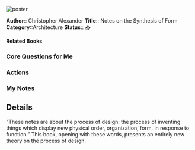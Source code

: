 ![poster](http://books.google.com/books/content?id=5gcPEAAAQBAJ&printsec=frontcover&img=1&zoom=5&edge=curl&source=gbs_api)

**Author**:: Christopher Alexander
**Title**:: Notes on the Synthesis of Form
**Category**::Architecture
**Status**:: 📥

**Related Books**
### Core Questions for Me

### Actions

### My Notes

## Details
“These notes are about the process of design: the process of inventing things which display new physical order, organization, form, in response to function.” This book, opening with these words, presents an entirely new theory on the process of design.